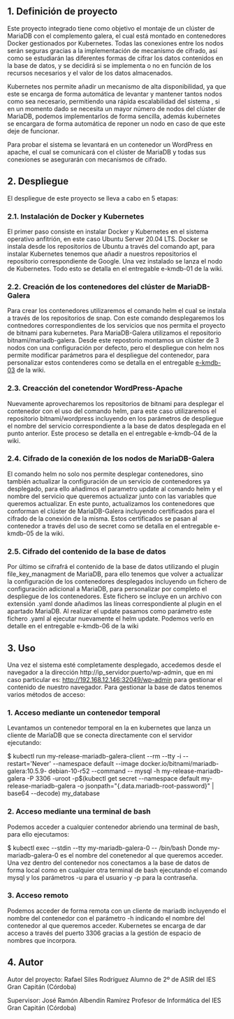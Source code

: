 ## 1. Definición de proyecto

Este proyecto integrado tiene como objetivo el montaje de un clúster de MariaDB con el complemento galera, el cual está montado en contenedores Docker gestionados por Kubernetes. Todas las conexiones entre los nodos serán seguras gracias a la implementación de mecanismo de cifrado, así como se estudiarán las diferentes formas de cifrar los datos contenidos en la base de datos, y se decidirá si se implementa o no en función de los recursos necesarios y el valor de los datos almacenados.

Kubernetes nos permite añadir un mecanismo de alta disponibilidad, ya que este se encarga de forma automática de levantar y mantener tantos nodos como sea necesario, permitiendo una rápida escalabilidad del sistema , si en un momento dado se necesita un mayor número de nodos del clúster de MariaDB, podemos implementarlos de forma sencilla, además kubernetes se encargara de forma automática de reponer un nodo en caso de que este deje de funcionar.

Para probar el sistema se levantará en un contenedor un WordPress en apache, el cual se comunicará con el clúster de MariaDB y todas sus conexiones se asegurarán con mecanismos de cifrado.

## 2. Despliegue
El despliegue de este proyecto se lleva a cabo en 5 etapas:

### 2.1. Instalación de Docker y Kubernetes
El primer paso consiste en instalar Docker y Kubernetes en el sistema operativo anfitrión, en este caso Ubuntu Server 20.04 LTS. Docker se instala desde los repositorios de Ubuntu a través del comando apt, para instalar Kubernetes tenemos que añadir a nuestros repositorios el repositorio correspondiente de Google. Una vez instalado se lanza el nodo de Kubernetes. Todo esto se detalla en el entregable e-kmdb-01 de la wiki.

### 2.2. Creación de los contenedores del clúster de MariaDB-Galera
Para crear los contenedores utilizaremos el comando helm el cual se instala a través de los repositorios de snap. Con este comando desplegaremos los contnedores correspondientes de los servicios que nos permita el proyecto de bitnami para kubernetes. Para MariaDB-Galera utilizamos el repositorio bitnami/mariadb-galera. Desde este repostorio montamos un clúster de 3 nodos con una configuración por defecto, pero el despliegue con helm nos permite modificar parámetros para el despliegue del contenedor, para personalizar estos contenderes como se detalla en el entregable [e-kmdb-03](https://github.com/iesgrancapitan-proyectos/202021ASIR-Junio-ClusterMariaDB/wiki/Cl%C3%BAster-Galera-MariaDB-Kubernetes) de la wiki.

### 2.3. Creacción del conetendor WordPress-Apache
Nuevamente aprovecharemos los repositorios de bitnami para desplegar el contenedor con el uso del comando helm, para este caso utilizaremos el repositorio bitnami/wordpress incluyendo en los parámetros de despliegue el nombre del servicio correspondiente a la base de datos desplegada en el punto anterior. Este proceso se detalla en el entregable e-kmdb-04 de la wiki.

### 2.4. Cifrado de la conexión de los nodos de MariaDB-Galera
El comando helm no solo nos permite desplegar contenedores, sino también actualizar la configuración de un servicio de contenedores ya desplegado, para ello añadimos el parametro update al comando helm y el nombre del servicio que queremos actualizar junto con las variables que queremos actualizar. En este punto, actualizamos los contenedores que conforman el clúster de MariaDB-Galera incluyendo certificados para el cifrado de la conexión de la misma. Estos certificados se pasan al contenedor a través del uso de secret como se detalla en el entregable e-kmdb-05 de la wiki.

### 2.5. Cifrado del contenido de la base de datos
Por último se cifrafrá el contenido de la base de datos utilizando el plugin file_key_managment de MariaDB, para ello tenemos que volver a actualizar la configuración de los contenedores desplegados incluyendo un fichero de configuración adicional a MariaDB, para personalizar por completo el despliegue de los contenedores. Este fichero se incluye en un archivo con extensión .yaml donde añadimos las líneas correspondiente al plugin en el apartado MariaDB. Al realizar el update pasamos como parámetro este fichero .yaml al ejecutar nuevamente el helm update. Podemos verlo en detalle en el entregable e-kmdb-06 de la wiki

## 3. Uso
Una vez el sistema esté completamente desplegado, accedemos desde el navegador a la dirección http://ip_servidor:puerto/wp-admin, que en mi caso particular es: http://192.168.12.146:32049/wp-admin para gestionar el contenido de nuestro navegador. Para gestionar la base de datos tenemos varios métodos de acceso:
### 1. Acceso mediante un contenedor temporal 
Levantamos un contenedor temporal en la en kubernetes que lanza un cliente de MaríaDB que se conecta directamente con el servidor ejecutando: 

 $ kubectl run my-release-mariadb-galera-client --rm --tty -i --restart='Never' --namespace default --image docker.io/bitnami/mariadb-galera:10.5.9- 
  debian-10-r52 --command -- mysql -h my-release-mariadb-galera -P 3306 -uroot -p$(kubectl get secret --namespace default my-release-mariadb-galera -o 
  jsonpath="{.data.mariadb-root-password}" | base64 --decode) my_database
### 2. Acceso mediante una terminal de bash
Podemos acceder a cualquier contenedor abriendo una terminal de bash, para ello ejecutamos: 

 $ kubectl exec --stdin --tty my-mariadb-galera-0 -- /bin/bash
Donde my-mariadb-galera-0 es el nombre del conetenedor al que queremos acceder. Una vez dentro del contenedor nos conectamos a la base de datos de forma local como en cualquier otra terminal de bash ejecutando el comando mysql y los parámetros -u para el usuario y -p para la contraseña.
### 3. Acceso remoto
Podemos acceder de forma remota con un cliente de mariadb incluyendo el nombre del contenedor con el parámetro -h indicando el nombre del contenedor al que queremos acceder. Kubernetes se encarga de dar acceso a través del puerto 3306 gracias a la gestión de espacio de nombres que incorpora.

## 4. Autor

Autor del proyecto:
Rafael Siles Rodríguez
Alumno de 2º de ASIR del IES Gran Capitán (Córdoba)

Supervisor:
José Ramón Albendín Ramírez
Profesor de Informática del IES Gran Capitán (Córdoba)
